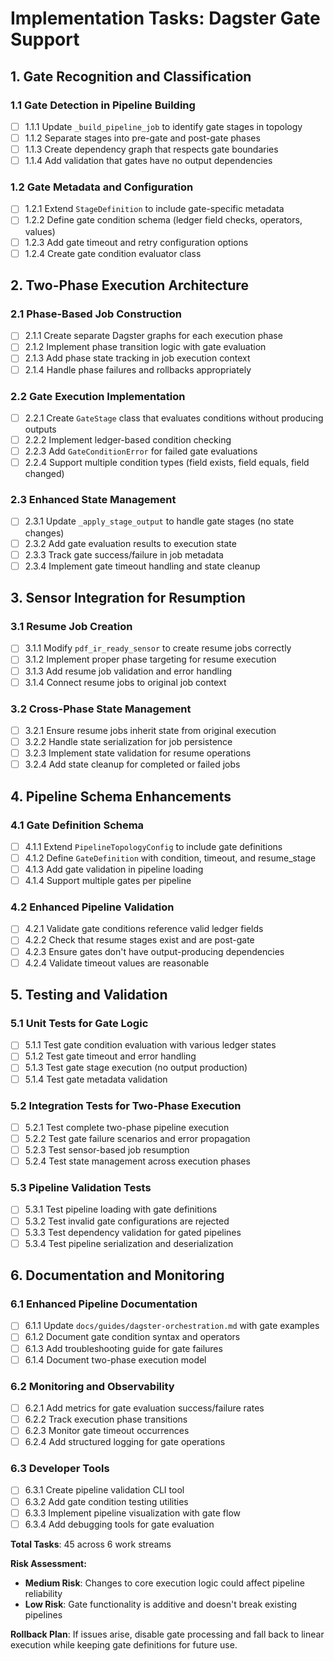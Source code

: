 # Implementation Tasks: Dagster Gate Support

## 1. Gate Recognition and Classification

### 1.1 Gate Detection in Pipeline Building

- [ ] 1.1.1 Update `_build_pipeline_job` to identify gate stages in topology
- [ ] 1.1.2 Separate stages into pre-gate and post-gate phases
- [ ] 1.1.3 Create dependency graph that respects gate boundaries
- [ ] 1.1.4 Add validation that gates have no output dependencies

### 1.2 Gate Metadata and Configuration

- [ ] 1.2.1 Extend `StageDefinition` to include gate-specific metadata
- [ ] 1.2.2 Define gate condition schema (ledger field checks, operators, values)
- [ ] 1.2.3 Add gate timeout and retry configuration options
- [ ] 1.2.4 Create gate condition evaluator class

## 2. Two-Phase Execution Architecture

### 2.1 Phase-Based Job Construction

- [ ] 2.1.1 Create separate Dagster graphs for each execution phase
- [ ] 2.1.2 Implement phase transition logic with gate evaluation
- [ ] 2.1.3 Add phase state tracking in job execution context
- [ ] 2.1.4 Handle phase failures and rollbacks appropriately

### 2.2 Gate Execution Implementation

- [ ] 2.2.1 Create `GateStage` class that evaluates conditions without producing outputs
- [ ] 2.2.2 Implement ledger-based condition checking
- [ ] 2.2.3 Add `GateConditionError` for failed gate evaluations
- [ ] 2.2.4 Support multiple condition types (field exists, field equals, field changed)

### 2.3 Enhanced State Management

- [ ] 2.3.1 Update `_apply_stage_output` to handle gate stages (no state changes)
- [ ] 2.3.2 Add gate evaluation results to execution state
- [ ] 2.3.3 Track gate success/failure in job metadata
- [ ] 2.3.4 Implement gate timeout handling and state cleanup

## 3. Sensor Integration for Resumption

### 3.1 Resume Job Creation

- [ ] 3.1.1 Modify `pdf_ir_ready_sensor` to create resume jobs correctly
- [ ] 3.1.2 Implement proper phase targeting for resume execution
- [ ] 3.1.3 Add resume job validation and error handling
- [ ] 3.1.4 Connect resume jobs to original job context

### 3.2 Cross-Phase State Management

- [ ] 3.2.1 Ensure resume jobs inherit state from original execution
- [ ] 3.2.2 Handle state serialization for job persistence
- [ ] 3.2.3 Implement state validation for resume operations
- [ ] 3.2.4 Add state cleanup for completed or failed jobs

## 4. Pipeline Schema Enhancements

### 4.1 Gate Definition Schema

- [ ] 4.1.1 Extend `PipelineTopologyConfig` to include gate definitions
- [ ] 4.1.2 Define `GateDefinition` with condition, timeout, and resume_stage
- [ ] 4.1.3 Add gate validation in pipeline loading
- [ ] 4.1.4 Support multiple gates per pipeline

### 4.2 Enhanced Pipeline Validation

- [ ] 4.2.1 Validate gate conditions reference valid ledger fields
- [ ] 4.2.2 Check that resume stages exist and are post-gate
- [ ] 4.2.3 Ensure gates don't have output-producing dependencies
- [ ] 4.2.4 Validate timeout values are reasonable

## 5. Testing and Validation

### 5.1 Unit Tests for Gate Logic

- [ ] 5.1.1 Test gate condition evaluation with various ledger states
- [ ] 5.1.2 Test gate timeout and error handling
- [ ] 5.1.3 Test gate stage execution (no output production)
- [ ] 5.1.4 Test gate metadata validation

### 5.2 Integration Tests for Two-Phase Execution

- [ ] 5.2.1 Test complete two-phase pipeline execution
- [ ] 5.2.2 Test gate failure scenarios and error propagation
- [ ] 5.2.3 Test sensor-based job resumption
- [ ] 5.2.4 Test state management across execution phases

### 5.3 Pipeline Validation Tests

- [ ] 5.3.1 Test pipeline loading with gate definitions
- [ ] 5.3.2 Test invalid gate configurations are rejected
- [ ] 5.3.3 Test dependency validation for gated pipelines
- [ ] 5.3.4 Test pipeline serialization and deserialization

## 6. Documentation and Monitoring

### 6.1 Enhanced Pipeline Documentation

- [ ] 6.1.1 Update `docs/guides/dagster-orchestration.md` with gate examples
- [ ] 6.1.2 Document gate condition syntax and operators
- [ ] 6.1.3 Add troubleshooting guide for gate failures
- [ ] 6.1.4 Document two-phase execution model

### 6.2 Monitoring and Observability

- [ ] 6.2.1 Add metrics for gate evaluation success/failure rates
- [ ] 6.2.2 Track execution phase transitions
- [ ] 6.2.3 Monitor gate timeout occurrences
- [ ] 6.2.4 Add structured logging for gate operations

### 6.3 Developer Tools

- [ ] 6.3.1 Create pipeline validation CLI tool
- [ ] 6.3.2 Add gate condition testing utilities
- [ ] 6.3.3 Implement pipeline visualization with gate flow
- [ ] 6.3.4 Add debugging tools for gate evaluation

**Total Tasks**: 45 across 6 work streams

**Risk Assessment:**

- **Medium Risk**: Changes to core execution logic could affect pipeline reliability
- **Low Risk**: Gate functionality is additive and doesn't break existing pipelines

**Rollback Plan**: If issues arise, disable gate processing and fall back to linear execution while keeping gate definitions for future use.
